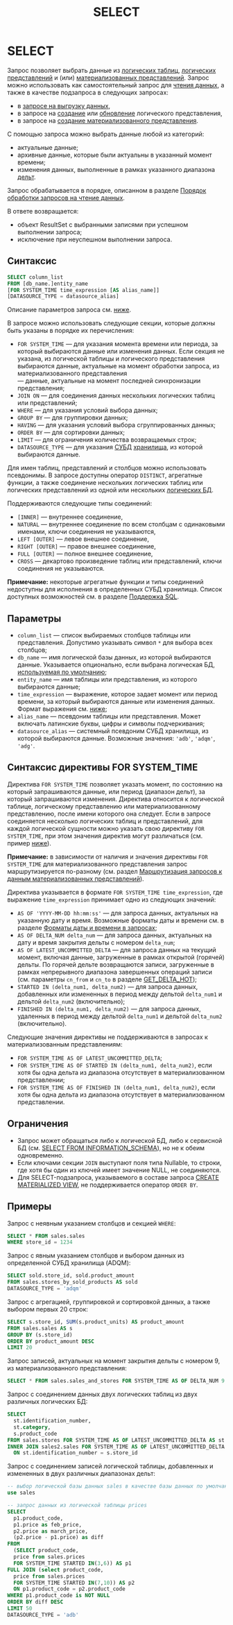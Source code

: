 ﻿---
layout: default
title: SELECT
nav_order: 29
parent: Запросы SQL+
grand_parent: Справочная информация
has_children: false
has_toc: false
---

# SELECT

Запрос позволяет выбрать данные из [логических таблиц](../../../overview/main_concepts/logical_table/logical_table.md), 
[логических представлений](../../../overview/main_concepts/logical_view/logical_view.md) 
и (или) [материализованных представлений](../../../overview/main_concepts/materialized_view/materialized_view.md). 
Запрос можно использовать как самостоятельный запрос для [чтения данных](../../../working_with_system/data_reading/data_reading.md), 
а также в качестве подзапроса в следующих запросах:
*   в [запросе на выгрузку данных](../INSERT_INTO_download_external_table/INSERT_INTO_download_external_table.md),
*   в запросе на [создание](../CREATE_VIEW/CREATE_VIEW.md) или [обновление](../ALTER_VIEW/ALTER_VIEW.md) логического представления,
*   в запросе на [создание материализованного представления](../CREATE_MATERIALIZED_VIEW/CREATE_MATERIALIZED_VIEW.md).

С помощью запроса можно выбрать данные любой из категорий:
*   актуальные данные;
*   архивные данные, которые были актуальны в указанный момент времени;
*   изменения данных, выполненные в рамках указанного диапазона [дельт](../../../overview/main_concepts/delta/delta.md).

Запрос обрабатывается в порядке, описанном в разделе [Порядок обработки запросов на чтение данных](../../../overview/interactions/llr_processing/llr_processing.md).

В ответе возвращается:
*   объект ResultSet c выбранными записями при успешном выполнении запроса;
*   исключение при неуспешном выполнении запроса.

## Синтаксис

```sql
SELECT column_list
FROM [db_name.]entity_name
[FOR SYSTEM_TIME time_expression [AS alias_name]]
[DATASOURCE_TYPE = datasource_alias]
```

Описание параметров запроса см. [ниже](#параметры).

В запросе можно использовать следующие секции, которые должны быть указаны в порядке их перечисления:
*   `FOR SYSTEM_TIME` — для указания момента времени или периода, за который выбираются данные или 
    изменения данных. Если секция не указана, из логической таблицы и логического представления 
    выбираются данные, актуальные на момент обработки запроса, из материализованного представления  
    — данные, актуальные на момент последней синхронизации представления;
*   `JOIN ON` — для соединения данных нескольких логических таблиц или представлений;
*   `WHERE` — для указания условий выбора данных;
*   `GROUP BY` — для группировки данных;
*   `HAVING` — для указания условий выбора сгруппированных данных;
*   `ORDER BY` — для сортировки данных;
*   `LIMIT` — для ограничения количества возвращаемых строк;
*   <a id="param_datasource_type"></a>`DATASOURCE_TYPE` — для указания [СУБД](../../../introduction/supported_DBMS/supported_DBMS.md) 
    [хранилища](../../../overview/main_concepts/data_storage/data_storage.md), 
    из которой выбираются данные.

Для имен таблиц, представлений и столбцов можно использовать псевдонимы. В запросе доступны оператор 
`DISTINCT`, агрегатные функции, а также соединение нескольких логических таблиц или логических 
представлений из одной или нескольких [логических БД](../../../overview/main_concepts/logical_db/logical_db.md).

Поддерживаются следующие типы соединений:
*   `[INNER]` — внутреннее соединение,
*   `NATURAL` — внутреннее соединение по всем столбцам с одинаковыми именами, ключи соединения 
    не указываются,
*   `LEFT [OUTER]` — левое внешнее соединение,
*   `RIGHT [OUTER]` — правое внешнее соединение,
*   `FULL [OUTER]` — полное внешнее соединение,
*   `CROSS` — декартово произведение таблиц или представлений, ключи соединения не указываются.

**Примечание:** некоторые агрегатные функции и типы соединений недоступны для исполнения в определенных 
СУБД хранилища. Список доступных возможностей см. в разделе [Поддержка SQL](../../sql_support/sql_support.md).

## Параметры

*   `column_list` — список выбираемых столбцов таблицы или представления. Допустимо указывать символ `*` 
    для выбора всех столбцов;
*   `db_name` — имя логической базы данных, из которой выбираются данные. Указывается опционально, если 
    выбрана логическая БД, [используемая по умолчанию](../../../working_with_system/other_features/default_db_set-up/default_db_set-up.md);
*   `entity_name` — имя таблицы или представления, из которого выбираются данные;
*   `time_expression` — выражение, которое задает момент или период времени, за который выбираются 
    данные или изменения данных. Формат выражения см. [ниже](#sect_for_system_time);
*   `alias_name` — псевдоним таблицы или представления. Может включать латинские буквы, цифры и символы 
    подчеркивания;
*   `datasource_alias` — системный псевдоним СУБД хранилища, из которой выбираются данные. Возможные 
    значения: `'adb'`, `'adqm'`, `'adg'`.

<a id="sect_for_system_time"></a>
## Синтаксис директивы FOR SYSTEM_TIME

Директива `FOR SYSTEM_TIME` позволяет указать момент, по состоянию на который запрашиваются данные, 
или период (диапазон дельт), за который запрашиваются изменения. Директива относится к логической таблице, 
логическому представлению или материализованному представлению, после имени которого она следует. Если в запросе 
соединяется несколько логических таблиц и представлений, для каждой логической сущности можно указать свою директиву 
`FOR SYSTEM_TIME`, при этом значения директив могут различаться (см. пример [ниже](#ex_different_system_times)).

**Примечание:** в зависимости от наличия и значения директивы `FOR SYSTEM_TIME` для материализованного представления 
запрос маршрутизируется по-разному (см. раздел [Маршрутизация запросов к данным материализованных представлений](../../../working_with_system/data_reading/routing/routing.md#sect_mat_view_routing)).

Директива указывается в формате `FOR SYSTEM_TIME time_expression`, где выражение `time_expression` 
принимает одно из следующих значений:
*   `AS OF 'YYYY-MM-DD hh:mm:ss'` — для запроса данных, актуальных на указанную дату и время. Возможные форматы 
    даты и времени см. в разделе [Форматы даты и времени в запросах](../../timestamp_formats/timestamp_formats.md);
*   `AS OF DELTA_NUM delta_num` — для запроса данных, актуальных на дату и время закрытия дельты 
    с номером `delta_num`;
*   `AS OF LATEST_UNCOMMITTED_DELTA` — для запроса данных на текущий момент, включая данные, загруженные 
    в рамках открытой (горячей) дельты. По горячей дельте возвращаются записи, загруженные в рамках 
    непрерывного диапазона завершенных операций записи (см. параметры `cn_from` и `cn_to` 
    в разделе [GET_DELTA_HOT](../GET_DELTA_HOT/GET_DELTA_HOT.md));
*   `STARTED IN (delta_num1, delta_num2)` — для запроса данных, добавленных или измененных в период 
    между дельтой `delta_num1` и дельтой `delta_num2` (включительно);
*   `FINISHED IN (delta_num1, delta_num2)` — для запроса данных, удаленных в период между дельтой 
    `delta_num1` и дельтой `delta_num2` (включительно).

Следующие значения директивы не поддерживаются в запросах к материализованным представлениям:
* `FOR SYSTEM_TIME AS OF LATEST_UNCOMMITTED_DELTA`;
* `FOR SYSTEM_TIME AS OF STARTED IN (delta_num1, delta_num2)`, если хотя бы одна дельта из диапазона 
  отсутствует в материализованном представлении;   
* `FOR SYSTEM_TIME AS OF FINISHED IN (delta_num1, delta_num2)`, если хотя бы одна дельта из диапазона 
  отсутствует в материализованном представлении.
  
## Ограничения

*   Запрос может обращаться либо к логической БД, либо к сервисной БД (см. [SELECT FROM INFORMATION_SCHEMA](../SELECT_FROM_INFORMATION_SCHEMA/SELECT_FROM_INFORMATION_SCHEMA.md)), 
    но не к обеим одновременно.
*   Если ключами секции `JOIN` выступают поля типа Nullable, то строки, где хотя бы один из ключей 
    имеет значение NULL, не соединяются.
*   Для SELECT-подзапроса, указываемого в составе запроса [CREATE MATERIALIZED VIEW](../CREATE_MATERIALIZED_VIEW/CREATE_MATERIALIZED_VIEW.md), 
    не поддерживается оператор `ORDER BY`. 

## Примеры

Запрос с неявным указанием столбцов и секцией `WHERE`:
```sql
SELECT * FROM sales.sales
WHERE store_id = 1234
```

Запрос с явным указанием столбцов и выбором данных из определенной СУБД хранилища (ADQM):
```sql
SELECT sold.store_id, sold.product_amount
FROM sales.stores_by_sold_products AS sold
DATASOURCE_TYPE = 'adqm'
```

Запрос с агрегацией, группировкой и сортировкой данных, а также выбором первых 20 строк:
```sql
SELECT s.store_id, SUM(s.product_units) AS product_amount
FROM sales.sales AS s
GROUP BY (s.store_id)
ORDER BY product_amount DESC
LIMIT 20
```

Запрос записей, актуальных на момент закрытия дельты с номером 9, из материализованного представления:
```sql
SELECT * FROM sales.sales_and_stores FOR SYSTEM_TIME AS OF DELTA_NUM 9
```

Запрос с соединением данных двух логических таблиц из двух различных логических БД:
```sql
SELECT
  st.identification_number,
  st.category,
  s.product_code
FROM sales.stores FOR SYSTEM_TIME AS OF LATEST_UNCOMMITTED_DELTA AS st
INNER JOIN sales2.sales FOR SYSTEM_TIME AS OF LATEST_UNCOMMITTED_DELTA AS s
  ON st.identification_number = s.store_id
```

<a id="ex_different_system_times"></a>
Запрос с соединением записей логической таблицы, добавленных и измененных в двух различных диапазонах 
дельт:
```sql
-- выбор логической базы данных sales в качестве базы данных по умолчанию
use sales

-- запрос данных из логической таблицы prices
SELECT
  p1.product_code,
  p1.price as feb_price,
  p2.price as march_price,
  (p2.price - p1.price) as diff
FROM
  (SELECT product_code,
  price from sales.prices
  FOR SYSTEM_TIME STARTED IN(3,6)) AS p1
FULL JOIN (select product_code,
  price from sales.prices
  FOR SYSTEM_TIME STARTED IN(7,10)) AS p2
  ON p1.product_code = p2.product_code
WHERE p1.product_code is NOT NULL
ORDER BY diff DESC
LIMIT 50
DATASOURCE_TYPE = 'adb'
```